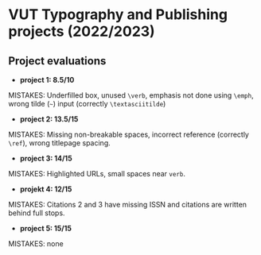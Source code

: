 # VUT Typography and Publishing projects (2022/2023)

## Project evaluations

- **project 1: 8.5/10**  

MISTAKES: Underfilled box, unused `\verb`, emphasis not done using `\emph`, wrong tilde (`~`) input (correctly `\textasciitilde`)

- **project 2: 13.5/15**

MISTAKES: Missing non-breakable spaces, incorrect reference (correctly `\ref`), wrong titlepage spacing.

- **project 3: 14/15**

MISTAKES: Highlighted URLs, small spaces near `verb`.

- **projekt 4: 12/15**

MISTAKES: Citations 2 and 3 have missing ISSN and citations are written behind full stops.

- **project 5: 15/15**

MISTAKES: none
